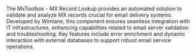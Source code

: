The MxToolbox - MX Record Lookup provides an automated solution to validate and analyze MX records crucial for email delivery systems. Developed by Wimlane, this component ensures seamless integration with IT infrastructures, enhancing capabilities related to email server validation and troubleshooting. Key features include error enrichment and dynamic interaction with external databases to support robust email service operations.
